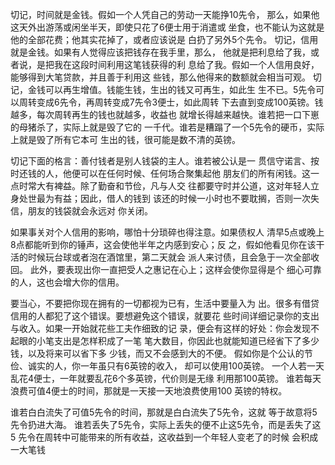 切记，时间就是金钱。假如一个人凭自己的劳动一天能挣10先令， 那么，如果他这天外出游荡或闲坐半天，即使只花了6便士用于消遣或 坐食，也不能认为这就是他的全部花费；他其实花掉了，或者应该说是 白扔了另外5个先令。 
切记，信用就是金钱。如果有人觉得应该把钱存在我手里，那么， 他就是把利息给了我，或者说，是把我在这段时间利用这笔钱获得的利 息给了我。假如一个人信用良好，能够得到大笔贷款，并且善于利用这 些钱，那么他得来的数额就会相当可观。 
切记，金钱可以再生增值。钱能生钱，生出的钱又可再生，如此生 生不已。5先令可以周转变成6先令，再周转变成7先令3便士，如此周转 下去直到变成100英镑。钱越多，每次周转再生的钱也就越多，收益也 就增长得越来越快。谁若把一口下崽的母猪杀了，实际上就是毁了它的 一千代。谁若是糟蹋了一个5先令的硬币，实际上就是毁了所有它本可 生出的钱，很可能是数不清的英镑。 

切记下面的格言：善付钱者是别人钱袋的主人。谁若被公认是一 贯信守诺言、按时还钱的人，他便可以在任何时候、任何场合聚集起他 朋友们的所有闲钱。这一点时常大有裨益。除了勤奋和节俭，凡与人交 往都要守时并公道，这对年轻人立身处世最为有益；因此，借人的钱到 该还的时候一小时也不要耽搁，否则一次失信，朋友的钱袋就会永远对 你关闭。 

如果事关对个人信用的影响，哪怕十分琐碎也得注意。如果债权人 清早5点或晚上8点都能听到你的锤声，这会使他半年之内感到安心；反 之，假如他看见你在该干活的时候玩台球或者泡在酒馆里，第二天就会 派人来讨债，且会急于一次全部收回。 此外，要表现出你一直把受人之惠记在心上；这样会使你显得是个 细心可靠的人，这也会增大你的信用。 

要当心，不要把你现在拥有的一切都视为已有，生活中要量入为 出。很多有借贷信用的人都犯了这个错误。要想避免这个错误，就要花 些时间详细记录你的支出与收入。如果一开始就花些工夫作细致的记 录，便会有这样的好处：你会发现不起眼的小笔支出是怎样积成了一笔 笔大数目，你因此也就能知道已经省下了多少钱，以及将来可以省下多 少钱，而又不会感到大的不便。 
假如你是个公认的节俭、诚实的人，你一年虽只有6英镑的收入， 却可以使用100英镑。 一个人若一天乱花4便士，一年就要乱花6个多英镑，代价则是无缘 利用那100英镑。 谁若每天浪费可值4便士的时间，那就是一天接一天地浪费使用100 英镑的特权。 

谁若白白流失了可值5先令的时间，那就是白白流失了5先令，这就 等于故意将5先令扔进大海。 谁若丢失了5先令，实际上丢失的便不止这5先令，而是丢失了这5 先令在周转中可能带来的所有收益，这收益到一个年轻人变老了的时候 会积成一大笔钱